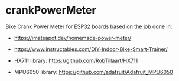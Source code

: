 # crankPowerMeter
Bike Crank Power Meter for ESP32 boards based on the job done in:
 * https://imateapot.dev/homemade-power-meter/
 * https://www.instructables.com/DIY-Indoor-Bike-Smart-Trainer/


* HX711 library: https://github.com/RobTillaart/HX711
* MPU6050 library: https://github.com/adafruit/Adafruit_MPU6050
